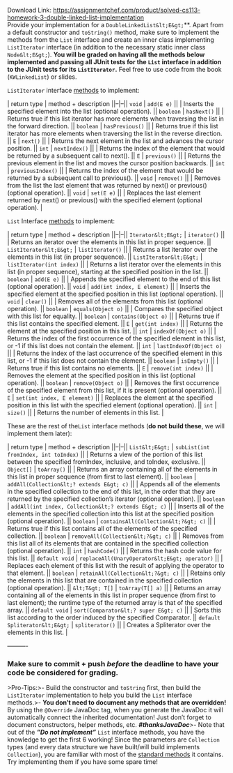 Download Link: https://assignmentchef.com/product/solved-cs113-homework-3-double-linked-list-implementation
<br>
Provide your implementation for a `DoubleLinkedList&lt;E&gt;`**.  Apart from a default constructor and `toString()` method, make sure to implement the methods from the `List` interface and create an inner class implementing `ListIterator` interface (in addition to the necessary static inner class `Node&lt;E&gt;`).  **You will be graded on having all the methods below implemented and passing all JUnit tests for the `List` interface in addition to the JUnit tests for its `ListIterator`.** Feel free to use code from the book (`KWLinkedList`) or slides.

`ListIterator` interface [methods](https://docs.oracle.com/javase/7/docs/api/java/util/ListIterator.html) to implement:

| return type | method + description ||–|–|| `void` | `add(E e)` || | Inserts the specified element into the list (optional operation). || `boolean` | `hasNext()` || | Returns true if this list iterator has more elements when traversing the list in the forward direction. || `boolean` | `hasPrevious()` || | Returns true if this list iterator has more elements when traversing the list in the reverse direction. || `E` | `next()` || | Returns the next element in the list and advances the cursor position. || `int` | `nextIndex()` || | Returns the index of the element that would be returned by a subsequent call to next(). || `E` | `previous()` || | Returns the previous element in the list and moves the cursor position backwards. || `int` | `previousIndex()` || | Returns the index of the element that would be returned by a subsequent call to previous(). || `void` | `remove()` || | Removes from the list the last element that was returned by next() or previous() (optional operation). || `void` | `set(E e)` || | Replaces the last element returned by next() or previous() with the specified element (optional operation). |

`List` Interface [methods](https://docs.oracle.com/javase/7/docs/api/java/util/List.html) to implement:

| return type | method + description ||–|–|| `Iterator&lt;E&gt;` | `iterator()` || | Returns an iterator over the elements in this list in proper sequence. || `ListIterator&lt;E&gt;` | `listIterator()` || | Returns a list iterator over the elements in this list (in proper sequence). || `ListIterator&lt;E&gt;` | `listIterator(int index)` || | Returns a list iterator over the elements in this list (in proper sequence), starting at the specified position in the list. || `boolean` | `add(E e)` || | Appends the specified element to the end of this list (optional operation). || `void` | `add(int index, E element)` || | Inserts the specified element at the specified position in this list (optional operation). || `void` | `clear()` || | Removes all of the elements from this list (optional operation). || `boolean` | `equals(Object o)` || | Compares the specified object with this list for equality. || `boolean` | `contains(Object o)` || | Returns true if this list contains the specified element. || `E` | `get(int index)` || | Returns the element at the specified position in this list. || `int` | `indexOf(Object o)` || | Returns the index of the first occurrence of the specified element in this list, or -1 if this list does not contain the element. || `int` | `lastIndexOf(Object o)` || | Returns the index of the last occurrence of the specified element in this list, or -1 if this list does not contain the element. || `boolean` | `isEmpty()` || | Returns true if this list contains no elements. || `E` | `remove(int index)` || | Removes the element at the specified position in this list (optional operation). || `boolean` | `remove(Object o)` || | Removes the first occurrence of the specified element from this list, if it is present (optional operation). || `E` | `set(int index, E element)` || | Replaces the element at the specified position in this list with the specified element (optional operation). || `int` | `size()` || | Returns the number of elements in this list. |

These are the rest of  the`List` interface methods (**do not build these**, we will implement them later):

| return type | method + description ||–|–|| `List&lt;E&gt;` | `subList(int fromIndex, int toIndex)` || | Returns a view of the portion of this list between the specified fromIndex, inclusive, and toIndex, exclusive. || `Object[]` | `toArray()` || | Returns an array containing all of the elements in this list in proper sequence (from first to last element). || `boolean` | `addAll(Collection&lt;? extends E&gt; c)` || | Appends all of the elements in the specified collection to the end of this list, in the order that they are returned by the specified collection’s iterator (optional operation). || `boolean` | `addAll(int index, Collection&lt;? extends E&gt; c)` || | Inserts all of the elements in the specified collection into this list at the specified position (optional operation). || `boolean` | `containsAll(Collection&lt;?&gt; c)` || | Returns true if this list contains all of the elements of the specified collection. || `boolean` | `removeAll(Collection&lt;?&gt; c)` || | Removes from this list all of its elements that are contained in the specified collection (optional operation). || `int` | `hashCode()` || | Returns the hash code value for this list. || `default void` | `replaceAll(UnaryOperator&lt;E&gt; operator)` || | Replaces each element of this list with the result of applying the operator to that element. || `boolean` | `retainAll(Collection&lt;?&gt; c)` || | Retains only the elements in this list that are contained in the specified collection (optional operation). || `&lt;T&gt; T[]` | `toArray(T[] a)` || | Returns an array containing all of the elements in this list in proper sequence (from first to last element); the runtime type of the returned array is that of the specified array. || `default void` | `sort(Comparator&lt;? super E&gt; c)` || | Sorts this list according to the order induced by the specified Comparator. || `default Spliterator&lt;E&gt;` | `spliterator()` || | Creates a Spliterator over the elements in this list. |

———-

### Make sure to commit + push *before* the deadline to have your code be considered for grading.

&gt;Pro-Tips:&gt;- Build the constructor and `toString` first, then build the `ListIterator` implementation to help you build the `List` interface methods.&gt;- **You don’t need to document any methods that are overridden!** By using the `@Override` JavaDoc tag, when you generate the JavaDoc it will automatically connect the inherited documentation! Just don’t forget to document constructors, helper methods, etc. ***#thanksJavaDoc***&gt;- Note that out of the ***”Do not implement”*** `List` interface methods, you have the knowledge to get the first 6 working! Since the parameters are `Collection` types (and every data structure we have built/will build implements `Collection`), you are familiar with most of the [standard methods](https://docs.oracle.com/javase/7/docs/api/java/util/Collection.html) it contains.  Try implementing them if you have some spare time!